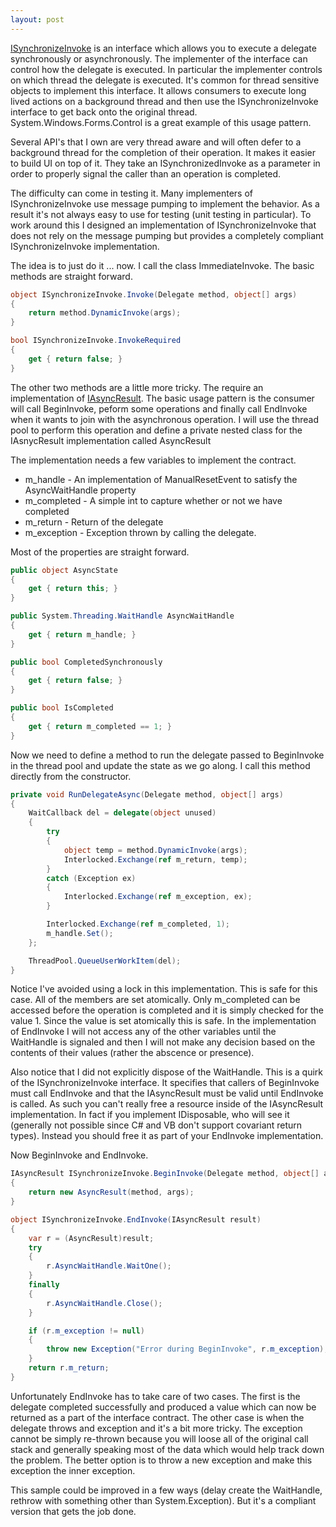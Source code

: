 ```yaml
---
layout: post
---
```

[ISynchronizeInvoke](http://msdn2.microsoft.com/en-us/library/system.componentmodel.isynchronizeinvoke.aspx) is an interface which allows you to execute a delegate synchronously or asynchronously.  The implementer of the interface can control how the delegate is executed.  In particular the implementer controls on which thread the delegate is executed.  It's common for thread sensitive objects to implement this interface.  It allows consumers to execute long lived actions on a background thread and then use the ISynchronizeInvoke interface to get back onto the original thread.  System.Windows.Forms.Control is a great example of this usage pattern.

Several API's that I own are very thread aware and will often defer to a background thread for the completion of their operation.  It makes it easier to build UI on top of it.  They take an ISynchronizedInvoke as a parameter in order to properly signal the caller than an operation is completed.

The difficulty can come in testing it.  Many implementers of ISynchronizeInvoke use message pumping to implement the behavior.  As a result it's not always easy to use for testing (unit testing in particular).  To work around this I designed an implementation of ISynchronizeInvoke that does not rely on the message pumping but provides a completely compliant ISynchronizeInvoke implementation.  

The idea is to just do it ... now.  I call the class ImmediateInvoke.  The basic methods are straight forward.

    
``` csharp
object ISynchronizeInvoke.Invoke(Delegate method, object[] args)
{
    return method.DynamicInvoke(args);
}

bool ISynchronizeInvoke.InvokeRequired
{
    get { return false; }
}
```

The other two methods are a little more tricky.  The require an implementation of [IAsyncResult](http://msdn2.microsoft.com/en-us/library/system.iasyncresult.aspx).  The basic usage pattern is the consumer will call BeginInvoke, peform some operations and finally call EndInvoke when it wants to join with the asynchronous operation.  I will use the thread pool to perform this operation and define a private nested class for the IAsnycResult implementation called AsyncResult

The implementation needs a few variables to implement the contract.

  * m_handle - An implementation of ManualResetEvent to satisfy the AsyncWaitHandle property
  * m_completed - A simple int to capture whether or not we have completed
  * m_return - Return of the delegate
  * m_exception - Exception thrown by calling the delegate. 

Most of the properties are straight forward.

``` csharp
public object AsyncState
{
    get { return this; }
}

public System.Threading.WaitHandle AsyncWaitHandle
{
    get { return m_handle; }
}

public bool CompletedSynchronously
{
    get { return false; }
}

public bool IsCompleted
{
    get { return m_completed == 1; }
}
```

Now we need to define a method to run the delegate passed to BeginInvoke in the thread pool and update the state as we go along.  I call this method directly from the constructor.  
    
``` csharp
private void RunDelegateAsync(Delegate method, object[] args)
{
    WaitCallback del = delegate(object unused)
    {
        try
        {
            object temp = method.DynamicInvoke(args);
            Interlocked.Exchange(ref m_return, temp);
        }
        catch (Exception ex)
        {
            Interlocked.Exchange(ref m_exception, ex);
        }

        Interlocked.Exchange(ref m_completed, 1);
        m_handle.Set();
    };

    ThreadPool.QueueUserWorkItem(del);
}
```

Notice I've avoided using a lock in this implementation.  This is safe for this case.  All of the members are set atomically.  Only m_completed can be accessed before the operation is completed and it is simply checked for the value 1.  Since the value is set atomically this is safe.  In the implementation of EndInvoke I will not access any of the other variables until the WaitHandle is signaled and then I will not make any decision based on the contents of their values (rather the abscence or presence).

Also notice that I did not explicitly dispose of the WaitHandle.  This is a quirk of the ISynchronizeInvoke interface.  It specifies that callers of BeginInvoke must call EndInvoke and that the IAsyncResult must be valid until EndInvoke is called.  As such you can't really free a resource inside of the IAsyncResult implementation.  In fact if you implement IDisposable, who will see it (generally not possible since C# and VB don't support covariant return types).  Instead you should free it as part of your EndInvoke implementation.

Now BeginInvoke and EndInvoke.

``` csharp
IAsyncResult ISynchronizeInvoke.BeginInvoke(Delegate method, object[] args)
{
    return new AsyncResult(method, args);
}

object ISynchronizeInvoke.EndInvoke(IAsyncResult result)
{
    var r = (AsyncResult)result;
    try
    {
        r.AsyncWaitHandle.WaitOne();
    }
    finally
    {
        r.AsyncWaitHandle.Close();
    }

    if (r.m_exception != null)
    {
        throw new Exception("Error during BeginInvoke", r.m_exception);
    }
    return r.m_return;
}
```

Unfortunately EndInvoke has to take care of two cases.  The first is the delegate completed successfully and produced a value which can now be returned as a part of the interface contract.  The other case is when the delegate throws and exception and it's a bit more tricky.  The exception cannot be simply re-thrown because you will loose all of the original call stack and generally speaking most of the data which would help track down the problem.  The better option is to throw a new exception and make this exception the inner exception.

This sample could be improved in a few ways (delay create the WaitHandle, rethrow with something other than System.Exception).  But it's a compliant version that gets the job done.

